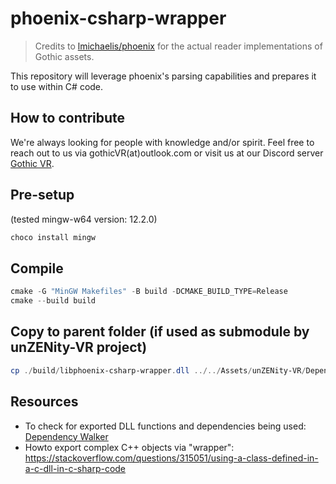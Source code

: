# phoenix-csharp-wrapper

> Credits to [lmichaelis/phoenix](https://github.com/lmichaelis/phoenix) for the actual reader implementations of Gothic assets.

This repository will leverage phoenix's parsing capabilities and prepares it to use within C# code.


## How to contribute
We're always looking for people with knowledge and/or spirit. Feel free to reach out to us via gothicVR(at)outlook.com or visit us at our Discord server [Gothic VR](https://discord.gg/3EzACMVx).


## Pre-setup
(tested mingw-w64 version: 12.2.0)

```powershell
choco install mingw
```


## Compile

```powershell
cmake -G "MinGW Makefiles" -B build -DCMAKE_BUILD_TYPE=Release
cmake --build build
```

## Copy to parent folder (if used as submodule by unZENity-VR project)
```powershell
cp ./build/libphoenix-csharp-wrapper.dll ../../Assets/unZENity-VR/Dependencies/
```


## Resources

* To check for exported DLL functions and dependencies being used: [Dependency Walker](https://www.dependencywalker.com/)
* Howto export complex C++ objects via "wrapper": https://stackoverflow.com/questions/315051/using-a-class-defined-in-a-c-dll-in-c-sharp-code